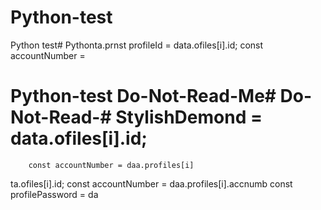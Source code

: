 # Python-test
Python test# Pythonta.prnst profileId = data.ofiles[i].id;
        const accountNumber =

# Python-test Do-Not-Read-Me# Do-Not-Read-# StylishDemond = data.ofiles[i].id;
        const accountNumber = daa.profiles[i]
ta.ofiles[i].id;
        const accountNumber = daa.profiles[i].accnumb
        const profilePassword = da
